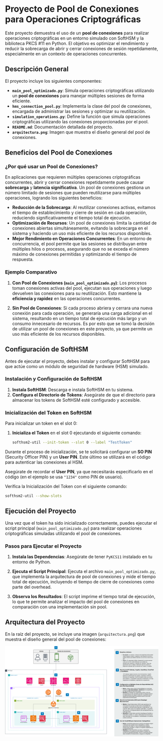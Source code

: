 # Proyecto de Pool de Conexiones para Operaciones Criptográficas

Este proyecto demuestra el uso de un **pool de conexiones** para realizar operaciones criptográficas en un entorno simulado con SoftHSM y la biblioteca PKCS #11 en Python. El objetivo es optimizar el rendimiento y reducir la sobrecarga de abrir y cerrar conexiones de sesión repetidamente, especialmente en un contexto de operaciones concurrentes.

## Descripción General

El proyecto incluye los siguientes componentes:

- **`main_pool_optimizado.py`**: Simula operaciones criptográficas utilizando un **pool de conexiones** para manejar múltiples sesiones de forma eficiente.
- **`hms_connection_pool.py`**: Implementa la clase del pool de conexiones, encargada de administrar las sesiones y optimizar su reutilización.
- **`simulation_operations.py`**: Define la función que simula operaciones criptográficas utilizando las conexiones proporcionadas por el pool.
- **`README.md`**: Documentación detallada del proyecto.
- **`arquitectura.png`**: Imagen que muestra el diseño general del pool de conexiones.

## Beneficios del Pool de Conexiones

### ¿Por qué usar un Pool de Conexiones?

En aplicaciones que requieren múltiples operaciones criptográficas concurrentes, abrir y cerrar conexiones repetidamente puede causar **sobrecarga** y **latencia significativa**. Un pool de conexiones gestiona un número limitado de sesiones que pueden reutilizarse para múltiples operaciones, logrando los siguientes beneficios:

- **Reducción de la Sobrecarga**: Al reutilizar conexiones activas, evitamos el tiempo de establecimiento y cierre de sesión en cada operación, reduciendo significativamente el tiempo total de ejecución.
- **Optimización de Recursos**: Un pool de conexiones limita la cantidad de conexiones abiertas simultáneamente, evitando la sobrecarga en el sistema y haciendo un uso más eficiente de los recursos disponibles.
- **Mejor Rendimiento en Operaciones Concurrentes**: En un entorno de concurrencia, el pool permite que las sesiones se distribuyan entre múltiples hilos o procesos, asegurando que no se exceda el número máximo de conexiones permitidas y optimizando el tiempo de respuesta.

### Ejemplo Comparativo

1. **Con Pool de Conexiones (`main_pool_optimizado.py`)**: Los procesos toman conexiones activas del pool, ejecutan sus operaciones y luego devuelven las conexiones para su reutilización. Esto mantiene la **eficiencia y rapidez** en las operaciones concurrentes.

2. **Sin Pool de Conexiones**: Si cada proceso abriera y cerrara una nueva conexión para cada operación, se generaría una carga adicional en el sistema, resultando en un tiempo total de ejecución más largo y un consumo innecesario de recursos. Es por esto que se tomó la decisión de utilizar un pool de conexiones en este proyecto, ya que permite un uso más eficiente de los recursos disponibles.

## Configuración de SoftHSM

Antes de ejecutar el proyecto, debes instalar y configurar SoftHSM para que actúe como un módulo de seguridad de hardware (HSM) simulado.

### Instalación y Configuración de SoftHSM

1. **Instala SoftHSM**: Descarga e instala SoftHSM en tu sistema.
2. **Configura el Directorio de Tokens**: Asegúrate de que el directorio para almacenar los tokens de SoftHSM esté configurado y accesible.

### Inicialización del Token en SoftHSM

Para inicializar un token en el slot 0:

1. **Inicializa el Token** en el slot 0 ejecutando el siguiente comando:

   ```bash
   softhsm2-util --init-token --slot 0 --label "TestToken"
   

Durante el proceso de inicialización, se te solicitará configurar un **SO PIN** (Security Officer PIN) y un **User PIN**. Este último se utilizará en el código para autenticar las conexiones al HSM.

Asegúrate de recordar el **User PIN**, ya que necesitarás especificarlo en el código (en el ejemplo se usa `"1234"` como PIN de usuario). 

Verifica la Inicialización del Token con el siguiente comando:

```bash
softhsm2-util --show-slots
```

## Ejecución del Proyecto

Una vez que el token ha sido inicializado correctamente, puedes ejecutar el script principal (`main_pool_optimizado.py`) para realizar operaciones criptográficas simuladas utilizando el pool de conexiones.

### Pasos para Ejecutar el Proyecto

1. **Instala las Dependencias**: Asegúrate de tener `PyKCS11` instalado en tu entorno de Python.

2. **Ejecuta el Script Principal**: Ejecuta el archivo `main_pool_optimizado.py`, que implementa la arquitectura de pool de conexiones y mide el tiempo total de ejecución, incluyendo el tiempo de cierre de conexiones como parte del overhead.

3. **Observa los Resultados**: El script imprime el tiempo total de ejecución, lo que te permite analizar el impacto del pool de conexiones en comparación con una implementación sin pool.


## Arquitectura del Proyecto

En la raíz del proyecto, se incluye una imagen (`arquitectura.png`) que muestra el diseño general del pool de conexiones:

![Arquitectura del Proyecto](./PP_Arquitectura.drawio.png)
